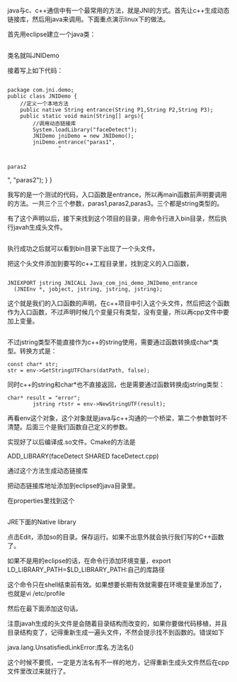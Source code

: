 java与c、c++通信中有一个最常用的方法，就是JNI的方式。首先让c++生成动态链接库，然后用java来调用。下面重点演示linux下的做法。

首先用eclipse建立一个java类：

![]()

类名就叫JNIDemo

接着写上如下代码：

![]()

    
    
    package com.jni.demo;  
    public class JNIDemo {  
        //定义一个本地方法  
        public native String entrance(String P1,String P2,String P3);  
        public static void main(String[] args){  
            //调用动态链接库  
            System.loadLibrary("faceDetect");  
            JNIDemo jniDemo = new JNIDemo();  
            jniDemo.entrance("paras1",
            		"
    
    
    paras2

", "paras2"); } }

  

我写的是一个测试的代码，入口函数是entrance，所以再main函数前声明要调用的方法。一共三个三个参数，paras1,paras2,paras3。三个都是string类型的。

有了这个声明以后，接下来找到这个项目的目录，用命令行进入bin目录，然后执行javah生成头文件。

![]()  

执行成功之后就可以看到bin目录下出现了一个![]()头文件。

把这个头文件添加到要写的c++工程目录里，找到定义的入口函数，

![]()  

    
    
    JNIEXPORT jstring JNICALL Java_com_jni_demo_JNIDemo_entrance
      (JNIEnv *, jobject, jstring, jstring, jstring);

  

这个就是我们的入口函数的声明，在c++项目中引入这个头文件，然后把这个函数作为入口函数，不过声明时候几个变量只有类型，没有变量，所以再cpp文件中要加上变量。

![]()  

不过jstring类型不能直接作为c++的string使用，需要通过函数转换成char*类型。转换方式是：

    
    
    const char* str;
    str = env->GetStringUTFChars(datPath, false); 

  

同时c++的string和char*也不直接返回，也是需要通过函数转换成jstring类型：

    
    
    char* result = "error";
        	jstring rtstr = env->NewStringUTF(result);

再看env这个对象，这个对象就是java与c++沟通的一个桥梁，第二个参数暂时不清楚。后面三个是我们函数自己定义的参数。

实现好了以后编译成.so文件。Cmake的方法是

ADD_LIBRARY(faceDetect SHARED faceDetect.cpp)

通过这个方法生成动态链接库

把动态链接库地址添加到eclipse的java目录里。

在properties里找到这个

![]()

JRE下面的Native library

点击Edit，添加so的目录。保存运行。如果不出意外就会执行我们写的C++函数了。

如果不是用的eclipse的话，在命令行添加环境变量，export LD_LIBRARY_PATH=$LD_LIBRARY_PATH:自己的库路径

这个命令只在shell结束前有效。如果想要长期有效就需要在环境变量里添加了，也就是vi /etc/profile

然后在最下面添加这句话。

  

注意javah生成的头文件是会随着目录结构而改变的，如果你要做代码移植，并且目录结构变了，记得重新生成一遍头文件，不然会提示找不到函数的。错误如下

java.lang.UnsatisfiedLinkError:库名.方法名()  

这个时候不要慌，一定是方法名有不一样的地方，记得重新生成头文件然后在cpp文件里改过来就行了。

  
  

